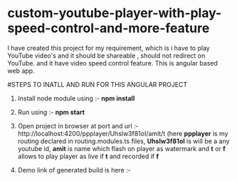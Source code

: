 # custom-youtube-player-with-play-speed-control-and-more-feature
I have created this project for my requirement, which is i have to play YouTube video's and it should be shareable , should not redirect on YouTube. and it have video speed control feature.  This is angular based web app.

#STEPS TO INATLL AND RUN FOR THIS ANGULAR PROJECT
1) Install node module using :- **npm install**
2) Run using :- **npm start**
3) Open project in browser at port and url :-  http://localhost:4200/ppplayer/Uhslw3f81oI/amit/t
 (here **ppplayer** is my routing declared in routing.modules.ts files, **Uhslw3f81oI** is will be a any youtube id, **amit** is name which flash on player as watermark and **t** or **f** allows to play player as live if **t** and recorded if **f** 
 
4) Demo link of generated build is here :- 
